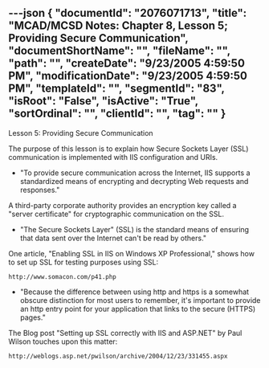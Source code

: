 ---json
{
  "documentId": "2076071713",
  "title": "MCAD/MCSD Notes: Chapter 8, Lesson 5; Providing Secure Communication",
  "documentShortName": "",
  "fileName": "",
  "path": "",
  "createDate": "9/23/2005 4:59:50 PM",
  "modificationDate": "9/23/2005 4:59:50 PM",
  "templateId": "",
  "segmentId": "83",
  "isRoot": "False",
  "isActive": "True",
  "sortOrdinal": "",
  "clientId": "",
  "tag": ""
}
---

Lesson 5: Providing Secure Communication

The purpose of this lesson is to explain how Secure Sockets Layer (SSL) communication is implemented with IIS configuration and URIs.

* &quot;To provide secure communication across the Internet, IIS supports a standardized means of encrypting and decrypting Web requests and responses.&quot;

A third-party corporate authority provides an encryption key called a &quot;server certificate&quot; for cryptographic communication on the SSL.

* &quot;The Secure Sockets Layer&quot; (SSL) is the standard means of ensuring that data sent over the Internet can't be read by others.&quot;

One article, &quot;Enabling SSL in IIS on Windows XP Professional,&quot; shows how to set up SSL for testing purposes using SSL:

    http://www.somacon.com/p41.php

* &quot;Because the difference between using http and https is a somewhat obscure distinction for most users to remember, it's important to provide an http entry point for your application that links to the secure (HTTPS) pages.&quot;

The Blog post &quot;Setting up SSL correctly with IIS and ASP.NET&quot; by Paul Wilson touches upon this matter:

    http://weblogs.asp.net/pwilson/archive/2004/12/23/331455.aspx
